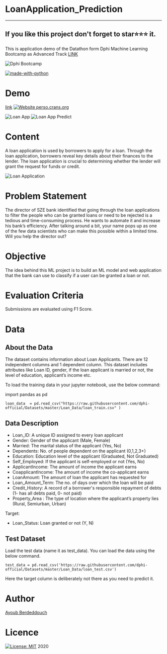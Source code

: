 # LoanApplication_Prediction

---
If you like this project don't forget to star⭐⭐⭐ it.
---


This is application demo of the Datathon form Dphi Machine Learning Bootcamp as Advanced Track [LINK](https://dphi.tech/bootcamps/machine-learning-online-bootcamp/)

![Dphi Bootcamp](https://github.com/ayoub-berdeddouch/LoanApplication_Prediction/blob/main/dphi_bc_advanced.PNG)


[![made-with-python](https://img.shields.io/badge/Made%20with-Python-1f425f.svg)](https://www.python.org/)


# Demo

[link](https://loan-app-prediciton.herokuapp.com/)   [![Website perso.crans.org](https://img.shields.io/website-up-down-green-red/http/perso.crans.org.svg)](http://perso.crans.org/)

![Loan App](https://github.com/ayoub-berdeddouch/LoanApplication_Prediction/blob/main/loan_app.PNG)
![Loan App Predict](https://github.com/ayoub-berdeddouch/LoanApplication_Prediction/blob/main/make_pred.PNG)

# Content

A loan application is used by borrowers to apply for a loan. Through the loan application, borrowers reveal key details about their finances to the lender. The loan application is crucial to determining whether the lender will grant the request for funds or credit.

![Loan Application](https://dphi-courses.s3.ap-south-1.amazonaws.com/Datathons/loan.png)

# Problem Statement

The director of SZE bank identified that going through the loan applications to filter the people who can be granted loans or need to be rejected is a tedious and time-consuming process. He wants to automate it and increase his bank’s efficiency. After talking around a bit, your name pops up as one of the few data scientists who can make this possible within a limited time. Will you help the director out? 


# Objective

The idea behind this ML project is to build an ML model and web application that the bank can use to classify if a user can be granted a loan or not.

# Evaluation Criteria

Submissions are evaluated using F1 Score.


# Data 

## About the Data
The dataset contains information about Loan Applicants. There are 12 independent columns and 1 dependent column. This dataset includes attributes like Loan ID, gender, if the loan applicant is married or not, the level of education, applicant’s income etc. 

To load the training data in your jupyter notebook, use the below command:

import pandas as pd
```
loan_data  = pd.read_csv("https://raw.githubusercontent.com/dphi-official/Datasets/master/Loan_Data/loan_train.csv" )
```

## Data Description

* Loan_ID: A unique ID assigned to every loan applicant
* Gender: Gender of the applicant (Male, Female)
* Married: The marital status of the applicant (Yes, No)
* Dependents: No. of people dependent on the applicant (0,1,2,3+)
* Education: Education level of the applicant (Graduated, Not Graduated)
* Self_Employed: If the applicant is self-employed or not (Yes, No)
* ApplicantIncome: The amount of income the applicant earns
* CoapplicantIncome: The amount of income the co-applicant earns
* LoanAmount: The amount of loan the applicant has requested for
* Loan_Amount_Term: The  no. of days over which the loan will be paid
* Credit_History: A record of a borrower's responsible repayment of debts (1- has all debts paid, 0- not paid)
* Property_Area : The type of location where the applicant’s property lies (Rural, Semiurban, Urban)

Target:

* Loan_Status: Loan granted or not (Y, N)



## Test Dataset

Load the test data (name it as test_data). You can load the data using the below command.
```
test_data = pd.read_csv('https://raw.githubusercontent.com/dphi-official/Datasets/master/Loan_Data/loan_test.csv')
```
Here the target column is deliberately not there as you need to predict it.


# Author 

[Ayoub Berdeddouch](https://github.com/ayoub-berdeddouch)

# Licence 

[![License: MIT](https://img.shields.io/badge/License-MIT-yellow.svg)](https://opensource.org/licenses/MIT) 2020
